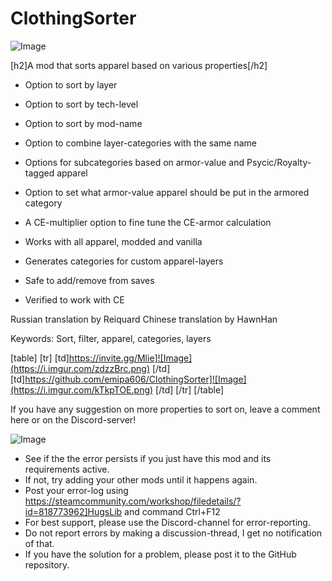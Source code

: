 # ClothingSorter

![Image](https://i.imgur.com/WAEzk68.png)


[h2]A mod that sorts apparel based on various properties[/h2]



- Option to sort by layer
- Option to sort by tech-level
- Option to sort by mod-name




- Option to combine layer-categories with the same name
- Options for subcategories based on armor-value and Psycic/Royalty-tagged apparel
- Option to set what armor-value apparel should be put in the armored category
- A CE-multiplier option to fine tune the CE-armor calculation




- Works with all apparel, modded and vanilla
- Generates categories for custom apparel-layers
- Safe to add/remove from saves
- Verified to work with CE



Russian translation by Reiquard
Chinese translation by HawnHan

Keywords: Sort, filter, apparel, categories, layers

[table]
	[tr]
		[td]https://invite.gg/Mlie]![Image](https://i.imgur.com/zdzzBrc.png)
[/td]
		[td]https://github.com/emipa606/ClothingSorter]![Image](https://i.imgur.com/kTkpTOE.png)
[/td]
	[/tr]
[/table]

If you have any suggestion on more properties to sort on, leave a comment here or on the Discord-server!

![Image](https://i.imgur.com/Rs6T6cr.png)



-  See if the the error persists if you just have this mod and its requirements active.
-  If not, try adding your other mods until it happens again.
-  Post your error-log using https://steamcommunity.com/workshop/filedetails/?id=818773962]HugsLib and command Ctrl+F12
-  For best support, please use the Discord-channel for error-reporting.
-  Do not report errors by making a discussion-thread, I get no notification of that.
-  If you have the solution for a problem, please post it to the GitHub repository.




